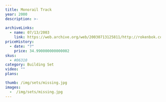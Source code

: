 ```yaml
---
title: Monorail Track
year: 2000
description: >-
  
archiveLinks:
  - name: 07/13/2003
    link: https://web.archive.org/web/20030713125811/http://rokenbok.com/catalog/pd_bs_monorail.html
priceHistory:
  - date: "?"
    price: 34.990000000000002
skus:
  - #06310
category: Building Set
video: ""
plans:

thumb: /img/sets/missing.jpg
images:
  -  /img/sets/missing.jpg
---
```

